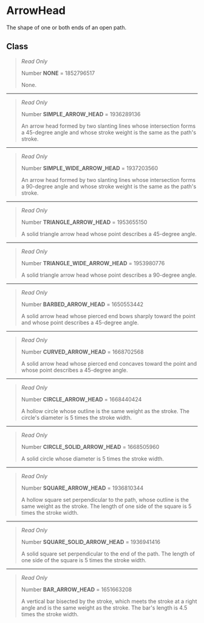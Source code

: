 # ArrowHead
The shape of one or both ends of an open path.

## Class
> *Read Only* 
> 
> Number **NONE** = 1852796517
> 
> None.
*** 
> *Read Only* 
> 
> Number **SIMPLE_ARROW_HEAD** = 1936289136
> 
> An arrow head formed by two slanting lines whose intersection forms a 45-degree angle and whose stroke weight is the same as the path's stroke.
*** 
> *Read Only* 
> 
> Number **SIMPLE_WIDE_ARROW_HEAD** = 1937203560
> 
> An arrow head formed by two slanting lines whose intersection forms a 90-degree angle and whose stroke weight is the same as the path's stroke.
*** 
> *Read Only* 
> 
> Number **TRIANGLE_ARROW_HEAD** = 1953655150
> 
> A solid triangle arrow head whose point describes a 45-degree angle.
*** 
> *Read Only* 
> 
> Number **TRIANGLE_WIDE_ARROW_HEAD** = 1953980776
> 
> A solid triangle arrow head whose point describes a 90-degree angle.
*** 
> *Read Only* 
> 
> Number **BARBED_ARROW_HEAD** = 1650553442
> 
> A solid arrow head whose pierced end bows sharply toward the point and whose point describes a 45-degree angle.
*** 
> *Read Only* 
> 
> Number **CURVED_ARROW_HEAD** = 1668702568
> 
> A solid arrow head whose pierced end concaves toward the point and whose point describes a 45-degree angle.
*** 
> *Read Only* 
> 
> Number **CIRCLE_ARROW_HEAD** = 1668440424
> 
> A hollow circle whose outline is the same weight as the stroke. The circle's diameter is 5 times the stroke width.
*** 
> *Read Only* 
> 
> Number **CIRCLE_SOLID_ARROW_HEAD** = 1668505960
> 
> A solid circle whose diameter is 5 times the stroke width.
*** 
> *Read Only* 
> 
> Number **SQUARE_ARROW_HEAD** = 1936810344
> 
> A hollow square set perpendicular to the path, whose outline is the same weight as the stroke. The length of one side of the square is 5 times the stroke width.
*** 
> *Read Only* 
> 
> Number **SQUARE_SOLID_ARROW_HEAD** = 1936941416
> 
> A solid square set perpendicular to the end of the path. The length of one side of the square is 5 times the stroke width.
*** 
> *Read Only* 
> 
> Number **BAR_ARROW_HEAD** = 1651663208
> 
> A vertical bar bisected by the stroke, which meets the stroke at a right angle and is the same weight as the stroke. The bar's length is 4.5 times the stroke width.

